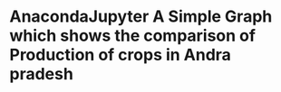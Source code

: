 # AnacondaJupyter A Simple Graph which shows the comparison of Production of crops in Andra pradesh
